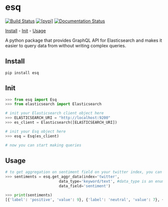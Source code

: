 # esq

[![Build Status](https://img.shields.io/pypi/v/esq.svg)](https://pypi.python.org/pypi/esq) [![[pypi]](https://github.com/scottydelta/esq/actions/workflows/python-publish.yml/badge.svg)](https://github.com/scottydelta/esq/actions/workflows/python-publish.yml) [![Documentation Status](https://readthedocs.org/projects/esq/badge/?version=latest)](https://esq.readthedocs.io/en/latest/?version=latest)

[Install](#install) - [Init](#init) - [Usage](#usage)

A python package that provides GraphQL API for Elasticsearch and makes it easier to query data from without writing complex queries.

## Install

    pip install esq

## Init

```python
>>> from esq import Esq
>>> from elasticsearch import Elasticsearch

# init your Elasticsearch client object here
>>> ELASTICSEARCH_URI = "http://localhost:9200"
>>> es_client = Elasticsearch([ELASTICSEARCH_URI])

# init your Esq object here
>>> esq = Esq(es_client)

# now you can start making queries
```

## Usage

```python
# to get aggregation on sentiment field on your twitter index, you can simply do:
>>> sentiments = esq.get_aggr_data(index='twitter',
                        data_type='keyword/text', #data_type is an enum('keyword/text', 'coordinates', 'timeseries')
                        data_field='sentiment')

>>> print(sentiments)
[{'label': 'positive', 'value': 9}, {'label': 'neutral', 'value': 7}, {'label': 'negative', 'value': 1}]
```

